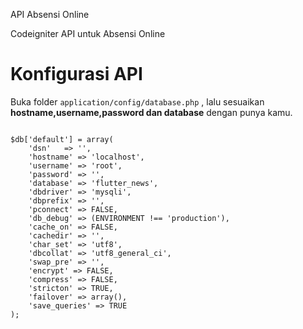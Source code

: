 API Absensi Online


Codeigniter API untuk Absensi Online

# Konfigurasi API 

Buka folder `application/config/database.php` , lalu sesuaikan **hostname,username,password dan database** dengan punya kamu.

```

$db['default'] = array(
	'dsn'	=> '',
	'hostname' => 'localhost',
	'username' => 'root',
	'password' => '',
 	'database' => 'flutter_news',
	'dbdriver' => 'mysqli',
	'dbprefix' => '',
	'pconnect' => FALSE,
	'db_debug' => (ENVIRONMENT !== 'production'),
	'cache_on' => FALSE,
	'cachedir' => '',
	'char_set' => 'utf8',
	'dbcollat' => 'utf8_general_ci',
	'swap_pre' => '',
	'encrypt' => FALSE,
	'compress' => FALSE,
	'stricton' => TRUE,
	'failover' => array(),
	'save_queries' => TRUE
);

```
